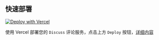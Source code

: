 ## 快速部署

[![Deploy with Vercel](https://vercel.com/button)](https://vercel.com/new/clone?repository-url=https://github.com/Lete114/Discuss-Deploy/tree/Vercel)

使用 Vercel 部署您的 `Discuss` 评论服务，点击上方 `Deploy` 按钮，[详细内容](https://discuss.js.org/deploy/Vercel-ServerLess-Deploy.html)
